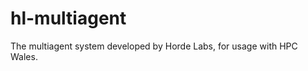 hl-multiagent
=============

The multiagent system developed by Horde Labs, for usage with HPC Wales.
